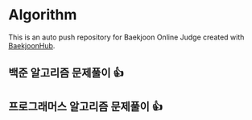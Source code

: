 # Algorithm
This is an auto push repository for Baekjoon Online Judge created with [BaekjoonHub](https://github.com/BaekjoonHub/BaekjoonHub).

## 백준 알고리즘 문제풀이 :+1:

## 프로그래머스 알고리즘 문제풀이 :+1:
